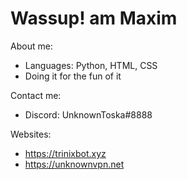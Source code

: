 # Wassup! am Maxim

About me:
* Languages: Python, HTML, CSS
* Doing it for the fun of it

Contact me:
* Discord: UnknownToska#8888

Websites:
* https://trinixbot.xyz
* https://unknownvpn.net
